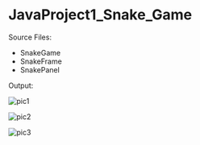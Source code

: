 # JavaProject1_Snake_Game
Source Files:
- SnakeGame 
- SnakeFrame
- SnakePanel

Output:

![pic1](https://user-images.githubusercontent.com/41572834/154806334-b2194281-66cc-4445-b13f-b0522c23f488.png)

![pic2](https://user-images.githubusercontent.com/41572834/154806330-ba4e6cd3-c777-4260-8211-2c53e25d0e9f.png)

![pic3](https://user-images.githubusercontent.com/41572834/154806332-02fc98d9-918d-49ad-a405-04176669ee6f.png)


